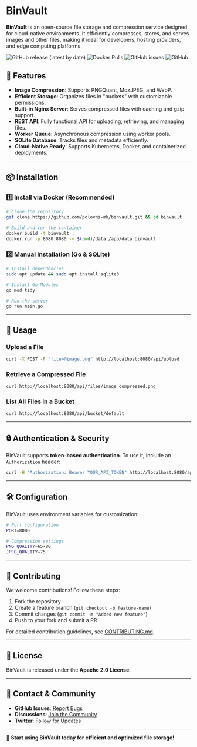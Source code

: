 # BinVault

**BinVault** is an open-source file storage and compression service designed for cloud-native environments. It efficiently compresses, stores, and serves images and other files, making it ideal for developers, hosting providers, and edge computing platforms.

![GitHub release (latest by date)](https://img.shields.io/github/v/release/kalevski/binvault?style=for-the-badge)
![Docker Pulls](https://img.shields.io/docker/pulls/kalevski/binvault?style=for-the-badge)
![GitHub issues](https://img.shields.io/github/issues/kalevski/binvault?style=for-the-badge)
![GitHub](https://img.shields.io/github/license/kalevski/binvault?style=for-the-badge)

## 🚀 Features

- **Image Compression**: Supports PNGQuant, MozJPEG, and WebP.
- **Efficient Storage**: Organizes files in "buckets" with customizable permissions.
- **Built-in Nginx Server**: Serves compressed files with caching and gzip support.
- **REST API**: Fully functional API for uploading, retrieving, and managing files.
- **Worker Queue**: Asynchronous compression using worker pools.
- **SQLite Database**: Tracks files and metadata efficiently.
- **Cloud-Native Ready**: Supports Kubernetes, Docker, and containerized deployments.

---

## 📦 Installation

### **1️⃣ Install via Docker (Recommended)**
```sh
# Clone the repository
git clone https://github.com/polovni-mk/binvault.git && cd binvault

# Build and run the container
docker build -t binvault .
docker run -p 8080:8080 -v $(pwd)/data:/app/data binvault
```

### **2️⃣ Manual Installation (Go & SQLite)**
```sh
# Install dependencies
sudo apt update && sudo apt install sqlite3

# Install Go Modules
go mod tidy

# Run the server
go run main.go
```

---

## 📌 Usage

### **Upload a File**
```sh
curl -X POST -F "file=@image.png" http://localhost:8080/api/upload
```

### **Retrieve a Compressed File**
```sh
curl http://localhost:8080/api/files/image_compressed.png
```

### **List All Files in a Bucket**
```sh
curl http://localhost:8080/api/bucket/default
```

---

## 🔒 Authentication & Security
BinVault supports **token-based authentication**. To use it, include an `Authorization` header:
```sh
curl -H "Authorization: Bearer YOUR_API_TOKEN" http://localhost:8080/api/files
```

---

## 🛠 Configuration
BinVault uses environment variables for customization:
```sh
# Port configuration
PORT=8080

# Compression settings
PNG_QUALITY=65-80
JPEG_QUALITY=75
```

---

## 🤝 Contributing
We welcome contributions! Follow these steps:
1. Fork the repository
2. Create a feature branch (`git checkout -b feature-name`)
3. Commit changes (`git commit -m "Added new feature"`)
4. Push to your fork and submit a PR

For detailed contribution guidelines, see [CONTRIBUTING.md](CONTRIBUTING.md).

---

## 📜 License
BinVault is released under the **Apache 2.0 License**.

---

## 📧 Contact & Community
- **GitHub Issues**: [Report Bugs](https://github.com/polovni-mk/binvault/issues)
- **Discussions**: [Join the Community](https://github.com/polovni-mk/binvault/discussions)
- **Twitter**: [Follow for Updates](https://twitter.com/binvault)

---

🚀 **Start using BinVault today for efficient and optimized file storage!**
